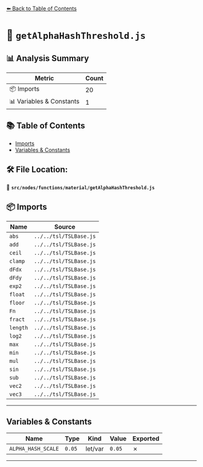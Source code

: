 [⬅️ Back to Table of Contents](../../../../index.md)

# 📄 `getAlphaHashThreshold.js`

## 📊 Analysis Summary

| Metric | Count |
|--------|-------|
| 📦 Imports | 20 |
| 📊 Variables & Constants | 1 |

## 📚 Table of Contents

- [Imports](#imports)
- [Variables & Constants](#variables-constants)

## 🛠️ File Location:
📂 **`src/nodes/functions/material/getAlphaHashThreshold.js`**

## 📦 Imports

| Name | Source |
|------|--------|
| `abs` | `../../tsl/TSLBase.js` |
| `add` | `../../tsl/TSLBase.js` |
| `ceil` | `../../tsl/TSLBase.js` |
| `clamp` | `../../tsl/TSLBase.js` |
| `dFdx` | `../../tsl/TSLBase.js` |
| `dFdy` | `../../tsl/TSLBase.js` |
| `exp2` | `../../tsl/TSLBase.js` |
| `float` | `../../tsl/TSLBase.js` |
| `floor` | `../../tsl/TSLBase.js` |
| `Fn` | `../../tsl/TSLBase.js` |
| `fract` | `../../tsl/TSLBase.js` |
| `length` | `../../tsl/TSLBase.js` |
| `log2` | `../../tsl/TSLBase.js` |
| `max` | `../../tsl/TSLBase.js` |
| `min` | `../../tsl/TSLBase.js` |
| `mul` | `../../tsl/TSLBase.js` |
| `sin` | `../../tsl/TSLBase.js` |
| `sub` | `../../tsl/TSLBase.js` |
| `vec2` | `../../tsl/TSLBase.js` |
| `vec3` | `../../tsl/TSLBase.js` |


---

## Variables & Constants

| Name | Type | Kind | Value | Exported |
|------|------|------|-------|----------|
| `ALPHA_HASH_SCALE` | `0.05` | let/var | `0.05` | ✗ |


---